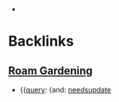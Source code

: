 - 

# Backlinks
## [Roam Gardening](<Roam Gardening.md>)
- {{[query](<query.md>): {and: [needsupdate](<needsupdate.md>)

